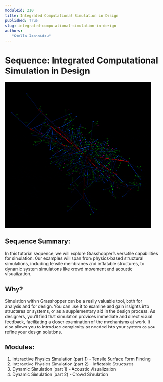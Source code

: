 ```yaml
---
moduleid: 210
title: Integrated Computational Simulation in Design
published: True
slug: integrated-computational-simulation-in-design
authors:
 - "Stella Ioannidou"
---
```

# Sequence: Integrated Computational Simulation in Design

![description](images/dynamic_simulation.gif) 

## Sequence Summary:

In this tutorial sequence, we will explore Grasshopper’s versatile capabilities for simulation. Our examples will span from physics-based structural simulations, including tensile membranes and inflatable structures, to dynamic system simulations like crowd movement and acoustic visualization. 

## Why?

 Simulation within Grasshopper can be a really valuable tool, both for analysis and for design. You can use it to examine and gain insights into structures or systems, or as a supplementary aid in the design process. As designers, you'll find that simulation provides immediate and direct visual feedback, facilitating a closer examination of the mechanisms at work. It also allows you to introduce complexity as needed into your system as you refine your design solutions. 
 

## Modules:

1. Interactive Physics Simulation (part 1) - Tensile Surface Form Finding
2. Interactive Physics Simulation (part 2) - Inflatable Structures
3. Dynamic Simulation (part 1) - Acoustic Visualization
4. Dynamic Simulation (part 2) - Crowd Simulation

